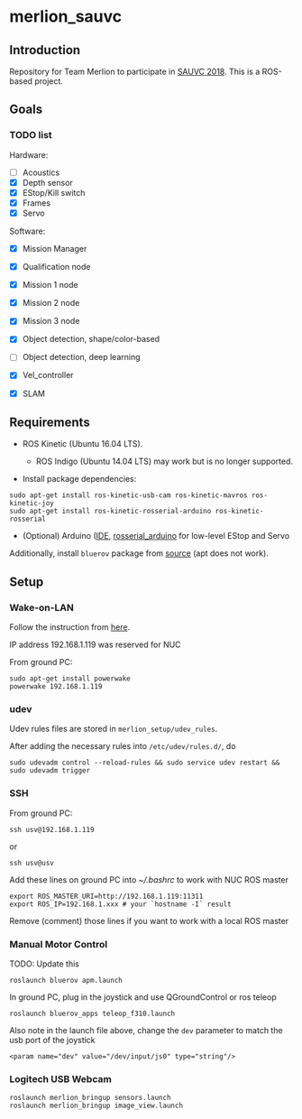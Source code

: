 # merlion_sauvc

## Introduction
Repository for Team Merlion to participate in [SAUVC 2018](https://sauvc.org/). This is a ROS-based project.

## Goals

### TODO list
Hardware:
- [ ] Acoustics
- [x] Depth sensor
- [x] EStop/Kill switch
- [x] Frames
- [x] Servo

Software:
- [x] Mission Manager
- [x] Qualification node
- [x] Mission 1 node
- [x] Mission 2 node
- [x] Mission 3 node
- [x] Object detection, shape/color-based
- [ ] Object detection, deep learning
- [x] Vel_controller
- [x] SLAM


## Requirements
- ROS Kinetic (Ubuntu 16.04 LTS). 
  - ROS Indigo (Ubuntu 14.04 LTS) may work but is no longer supported.

- Install package dependencies:
```
sudo apt-get install ros-kinetic-usb-cam ros-kinetic-mavros ros-kinetic-joy
sudo apt-get install ros-kinetic-rosserial-arduino ros-kinetic-rosserial
```

- (Optional) Arduino ([IDE](https://www.arduino.cc/en/Main/Software), [rosserial_arduino](http://wiki.ros.org/rosserial_arduino/Tutorials) for low-level EStop and Servo

Additionally, install `bluerov` package from [source](https://github.com/bluerobotics/bluerov-ros-pkg#installation-from-source) (apt does not work).

## Setup
### Wake-on-LAN
Follow the instruction from [here](http://kodi.wiki/view/HOW-TO:Set_up_Wake-on-LAN_for_Ubuntu).

IP address 192.168.1.119 was reserved for NUC

From ground PC:
```
sudo apt-get install powerwake
powerwake 192.168.1.119
```

### udev
Udev rules files are stored in `merlion_setup/udev_rules`.

After adding the necessary rules into `/etc/udev/rules.d/`, do
```
sudo udevadm control --reload-rules && sudo service udev restart && sudo udevadm trigger
```

### SSH
From ground PC:
```
ssh usv@192.168.1.119
```
or
```
ssh usv@usv
```

Add these lines on ground PC into *~/.bashrc* to work with NUC ROS master
```
export ROS_MASTER_URI=http://192.168.1.119:11311
export ROS_IP=192.168.1.xxx # your `hostname -I` result
```
Remove (comment) those lines if you want to work with a local ROS master

### Manual Motor Control
TODO: Update this
```
roslaunch bluerov apm.launch
```

In ground PC, plug in the joystick and use QGroundControl or ros teleop
```
roslaunch bluerov_apps teleop_f310.launch
```
Also note in the launch file above, change the `dev` parameter to match the usb port of the joystick
```
<param name="dev" value="/dev/input/js0" type="string"/>
```

### Logitech USB Webcam
```
roslaunch merlion_bringup sensors.launch
roslaunch merlion_bringup image_view.launch
```